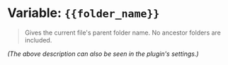 # Variable: `{{folder_name}}`

> Gives the current file's parent folder name. No ancestor folders are included.

_(The above description can also be seen in the plugin's settings.)_